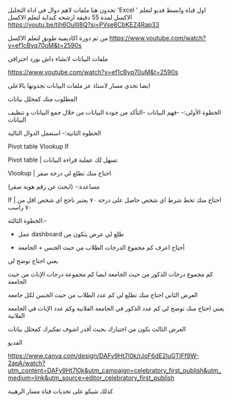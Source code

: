 تجدون هنا ملفات لاهم دوال في اداة التحليل  'Excel '
اول قناة وابسط فديو لتعلم الاكسل لمدة 55 دقيقه ارشحه كبداية لتعلم الاكسل  
https://youtu.be/tih6OulII8Q?si=PVse8CbKEZ4Rap33

 من ثم دورة اكاديمية طويق لتعلم الاكسل 
 https://www.youtube.com/watch?v=ef1cByq70uM&t=2590s   



 ملفات البيانات لانشاء داش بورد احترافي 

 https://www.youtube.com/watch?v=ef1cByq70uM&t=2590s



 ايضا تحدي مسار لاستاذ عز 
 ملفات البيانات تجدونها بالاعلى 

 
 المطلوب منك كمحلل بيانات 

الخطوة الأولى:- 
-فهم البيانات 
-التأكد من جودة البيانات 
من خلال جمع البيانات و تنظيف البيانات 

الخطوة الثانية:- 
استعمل الدوال التالية 

Pivot table 
Vlookup 
If 

Pivot table | تسهل لك عملية قراءة البيانات 

Vlookup | احتاج منك تطلع لي درجة صقر 

مساعدة:- 
(ابحث عن رقم هوية صقر)

If | احتاج منك تحط شرط اي شخص حاصل على درجة ٧٠ يعتبر ناجح 
اي شخص اقل من ٧٠ راسب 

الخطوة الثالثة:- 
- عمل dashboard 
طلع لي عرض يتكون من 

- أحتاج اعرف كم مجموع الدرجات الطلاب من حيث الجنس + الجامعة 

يعني احتاج توضح لي 

كم مجموع درجات الذكور من حيث الجامعة 
ايضا كم مجموعة درجات الإناث من حيث الجامعة 

العرض الثاني 
احتاج منك تطلع لي 
كم عدد الطلاب من حيث الجنس لكل جامعة 

يعني احتاج منك توضح لي 
كم عدد الذكور في الجامعة الفلانية 
وكم عدد الإناث في الجامعة الفلانية 

العرض الثالث يكون من اختيارك بحيث أقدر اشوف تفكيرك كمحلل بيانات 

الفديو 

https://www.canva.com/design/DAFy9Ht7l0k/rJoF6dE2luGTIFf9W-2apA/watch?utm_content=DAFy9Ht7l0k&utm_campaign=celebratory_first_publish&utm_medium=link&utm_source=editor_celebratory_first_publish



كذلك شيكو على تحديات قناة مسار الرهيبة 

